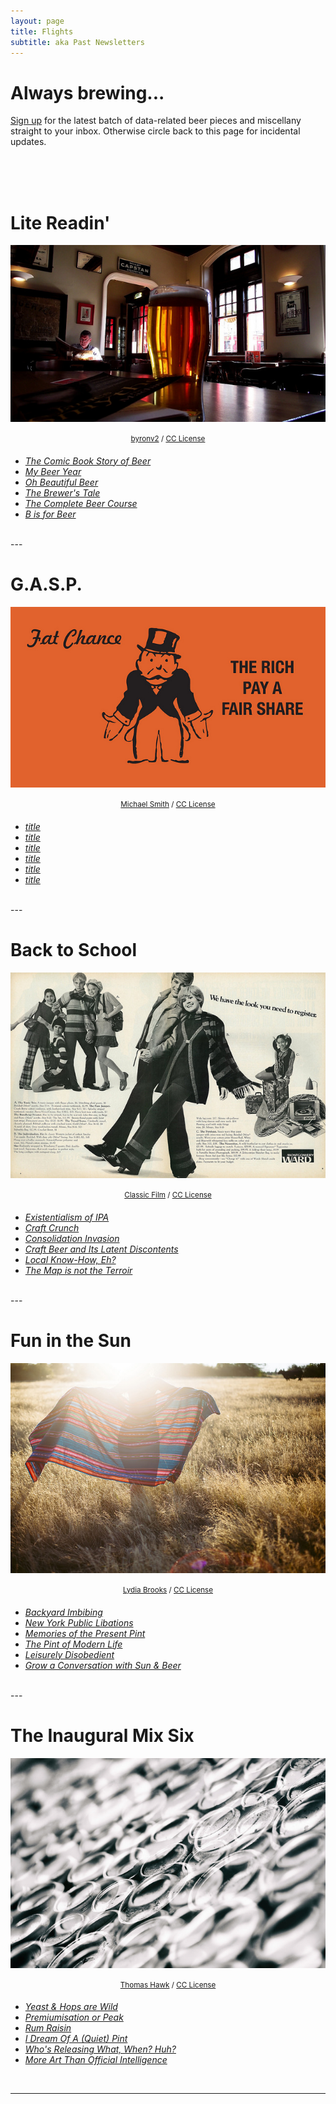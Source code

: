 ```yaml
---
layout: page
title: Flights
subtitle: aka Past Newsletters
---
```


# Always brewing...

<a href="http://eepurl.com/cj8urH" target="_blank">Sign up</a> for the latest batch of data-related beer pieces and miscellany straight to your inbox. Otherwise circle back to this page for incidental updates.

<br><br><br>


#  Lite Readin'

<p align="center">
    <img src="/flights/imgs/18-3/byronv2_beer lens world.jpg"><br><br>
  <sup><a href="https://www.flickr.com/photos/woolamaloo_gazette/13983821502/">byronv2</a> / <a href="https://creativecommons.org/licenses/by-nc/2.0/" target="_blank">CC License</a> </sup>
  <br>
</p>

* _[The Comic Book Story of Beer](http://endlesspint.com/2019-09-06-MxSxFx025-comic-book-story-beer)_
* _[My Beer Year](http://endlesspint.com/2019-09-20-MxSxFx026-my-beer-year)_
* _[Oh Beautiful Beer](http://endlesspint.com/2019-09-27-MxSxFx027-oh-beautiful-beer)_
* _[The Brewer's Tale](http://endlesspint.com/link)_
* _[The Complete Beer Course](http://endlesspint.com/link)_
* _[B is for Beer](http://endlesspint.com/link)_


<br>
---

#  G.A.S.P.

<p align="center">
    <img src="/flights/imgs/18-1/michaelsmith_Fat Chance Rich Pay.jpg"><br><br>
  <sup><a href="https://www.flickr.com/photos/mbransons/6217115877/">Michael Smith</a> / <a href="https://creativecommons.org/licenses/by/2.0/" target="_blank">CC License</a> </sup>
  <br>
</p>

* _[title](http://endlesspint.com/link)_
* _[title](http://endlesspint.com/link)_
* _[title](http://endlesspint.com/link)_
* _[title](http://endlesspint.com/link)_
* _[title](http://endlesspint.com/link)_
* _[title](http://endlesspint.com/link)_


<br>
---

#  Back to School

<p align="center">
    <img src="/flights/imgs/17-3/classicfilm_Back to School 69.jpg"><br><br>
  <sup><a href="https://www.flickr.com/photos/29069717@N02/12387746823/">Classic Film</a> / <a href="https://creativecommons.org/licenses/by-nc/2.0/" target="_blank">CC License</a> </sup>
  <br>
</p>

* _[Existentialism of IPA](http://endlesspint.com/2017-09-01-MxSxFx013-Existentialism-Of-IPA)_
* _[Craft Crunch](http://endlesspint.com/2017-09-15-MxSxFx014-Craft-Crunch)_
* _[Consolidation Invasion](http://endlesspint.com/2017-10-05-MxSxFx015-Consolidation-Invasion)_
* _[Craft Beer and Its Latent Discontents](http://endlesspint.com/2017-10-19-MxSxFx016-Craft-Beer-And-Its-Latent-Discontents)_
* _[Local Know-How, Eh?](http://endlesspint.com/2017-11-02-MxSxFx017-Local-Know-How-Eh)_
* _[The Map is not the Terroir](http://endlesspint.com/2017-11-16-MxSxFx018-The-Map-Is-Not-The-Terroir)_


<br>
---

#  Fun in the Sun

<p align="center">
    <img src="/flights/imgs/17-2/jaquiza_Golden Girl.jpg"><br><br>
  <sup><a href="https://www.flickr.com/photos/jaquiza/14781161934/">Lydia Brooks</a> / <a href="https://creativecommons.org/licenses/by-nc-nd/2.0/" target="_blank">CC License</a> </sup>
  <br>
</p>

* _[Backyard Imbibing](http://endlesspint.com/2017-05-03-MxSxFx007-Backyard-Imbibing)_
* _[New York Public Libations](http://endlesspint.com/2017-05-19-MxSxFx008-New-York-Public-Libations)_
* _[Memories of the Present Pint](http://endlesspint.com/2017-06-02-MxSxFx009-Mind-The-Pint)_
* _[The Pint of Modern Life](http://endlesspint.com/2017-07-03-MxSxFx010-Pub-Scrawl)_
* _[Leisurely Disobedient](http://endlesspint.com/2017-07-07-MxSxFx011-Leisurely-Disobedient)_
* _[Grow a Conversation with Sun & Beer](http://endlesspint.com/2017-07-21-MxSxFx012-Garden-Convo)_


<br>
---

# The Inaugural Mix Six

<p align="center">
    <img src="/flights/imgs/17-1/thomashawk_Beer Can House.jpg"><br><br>
  <sup><a href="https://www.flickr.com/photos/thomashawk/35445550463/">Thomas Hawk</a> / <a href="https://creativecommons.org/licenses/by-nc/2.0/" target="_blank">CC License</a> </sup>
  <br>
</p>

* _[Yeast & Hops are Wild](http://endlesspint.com/2017-01-11-MxSxFx001-yeast-and-hops-are-wild)_
* _[Premiumisation or Peak](http://endlesspint.com/2017-01-25-MxSxFx002-premiumisation-or-peak)_
* _[Rum Raisin](http://endlesspint.com/2017-02-08-MxSxFx003-Rum-Raisin/)_
* _[I Dream Of A (Quiet) Pint](http://endlesspint.com/2017-02-22-MxSxFx004-I-Dream-Of-A-Quiet-Pint/)_
* _[Who's Releasing What, When? Huh?](http://endlesspint.com/2017-03-08-MxSxFx005-Who-Releasing-What-When-Huh/)_
* _[More Art Than Official Intelligence](http://endlesspint.com/2017-03-22-MxSxFx006-More-Art-Than-Official-Intelligence/)_


<br>

---


<style type="text/css">
<!--
.display_archive {font-family: arial,verdana; font-size: 12px;}
.campaign {line-height: 125%; margin: 5px;}
//-->
</style>
<script language="javascript" src="//endlesspint.us14.list-manage.com/generate-js/?u=2bcb7588e60b55d3de7f33b21&fid=1577&show=10" type="text/javascript"></script>
